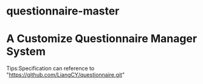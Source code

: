 # questionnaire-master
# A Customize Questionnaire Manager System
Tips:Specification can reference to "https://github.com/LiangCY/questionnaire.git"
